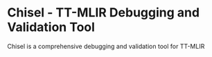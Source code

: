 # Chisel - TT-MLIR Debugging and Validation Tool

Chisel is a comprehensive debugging and validation tool for TT-MLIR
